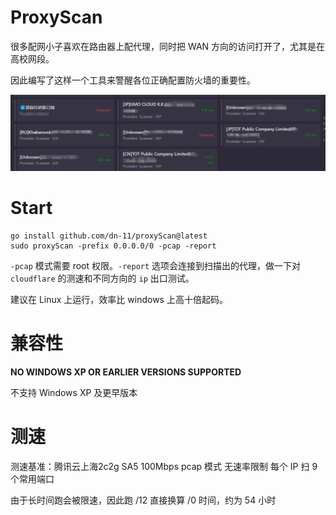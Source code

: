 # ProxyScan

很多配网小子喜欢在路由器上配代理，同时把 WAN 方向的访问打开了，尤其是在高校网段。

因此编写了这样一个工具来警醒各位正确配置防火墙的重要性。

![output.png](./output.png)

# Start

```shell
go install github.com/dn-11/proxyScan@latest
sudo proxyScan -prefix 0.0.0.0/0 -pcap -report
```

`-pcap` 模式需要 root 权限。`-report` 选项会连接到扫描出的代理，做一下对 `cloudflare` 的测速和不同方向的 `ip` 出口测试。

建议在 Linux 上运行，效率比 windows 上高十倍起码。

# 兼容性

**NO WINDOWS XP OR EARLIER VERSIONS SUPPORTED**

不支持 Windows XP 及更早版本

# 测速

测速基准：腾讯云上海2c2g SA5 100Mbps pcap 模式 无速率限制 每个 IP 扫 9 个常用端口

由于长时间跑会被限速，因此跑 /12 直接换算 /0 时间，约为 54 小时
